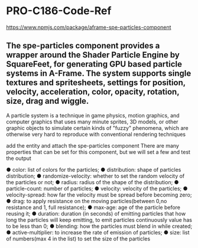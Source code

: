 # PRO-C186-Code-Ref






https://www.npmjs.com/package/aframe-spe-particles-component


The spe-particles component provides a wrapper around the Shader Particle Engine by SquareFeet, for generating GPU based particle systems in A-Frame. The system supports single textures and spritesheets, settings for position, velocity, acceleration, color, opacity, rotation, size, drag and wiggle.
----------------------------------------------------------
A particle system is a technique in game physics, motion graphics, and computer graphics that uses many
minute sprites, 3D models, or other graphic objects to simulate certain kinds of "fuzzy" phenomena,
which are otherwise very hard to reproduce with conventional rendering techniques


add the entity and attach the spe-particles component
There are many properties that can be set for this component, but we will set a few and test the output

● color: list of colors for the
particles;
● distribution: shape of particles
distribution;
● randomize-velocity: whether to
set the random velocity of the
particles or not;
● radius: radius of the shape of
the distribution;
● particle-count: number of
particles;
● velocity: velocity of the
particles;
● velocity-spread: how far the
velocity must be spread before
becoming zero;
● drag: to apply resistance on the
moving particles(between 0,no
resistance and 1, full
resistance);
● max-age: age of the particle
before reusing it;
● duration: duration (in seconds)
of emitting particles that how
long the particles will keep
emitting, to emit particles
continuously value has to be
less than 0;
● blending: how the particles
must blend in while created;
● active-multiplier: to increase
the rate of emission of particles;
● size: list of numbers(max 4 in
the list) to set the size of the
particles
